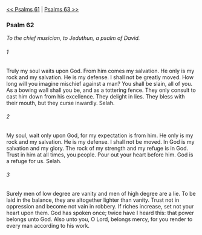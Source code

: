 [<< Psalms 61](Psalms%2061.md)  |  [Psalms 63 >>](Psalms%2063.md)

### Psalm 62

*To the chief musician, to Jeduthun, a psalm of David.*

###### 1
Truly my soul waits upon God. From him comes my salvation. He only is my rock and my salvation. He is my defense. I shall not be greatly moved. How long will you imagine mischief against a man? You shall be slain, all of you. As a bowing wall shall you be, and as a tottering fence. They only consult to cast him down from his excellence. They delight in lies. They bless with their mouth, but they curse inwardly. Selah.

###### 2
My soul, wait only upon God, for my expectation is from him. He only is my rock and my salvation. He is my defense. I shall not be moved. In God is my salvation and my glory. The rock of my strength and my refuge is in God. Trust in him at all times, you people. Pour out your heart before him. God is a refuge for us. Selah.

###### 3
Surely men of low degree are vanity and men of high degree are a lie. To be laid in the balance, they are altogether lighter than vanity. Trust not in oppression and become not vain in robbery. If riches increase, set not your heart upon them. God has spoken once; twice have I heard this: that power belongs unto God. Also unto you, O Lord, belongs mercy, for you render to every man according to his work.